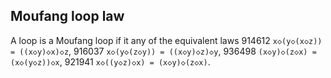 ## Moufang loop law

A loop is a Moufang loop if it  any of the equivalent laws 914612 `x◇(y◇(x◇z)) = ((x◇y)◇x)◇z`, 916037 `x◇(y◇(z◇y)) = ((x◇y)◇z)◇y`, 936498 `(x◇y)◇(z◇x) = (x◇(y◇z))◇x`, 921941 `x◇((y◇z)◇x) = (x◇y)◇(z◇x)`.
